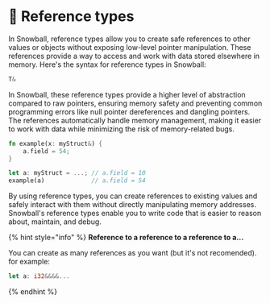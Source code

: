 # 🔀 Reference types

In Snowball, reference types allow you to create safe references to other values or objects without exposing low-level pointer manipulation. These references provide a way to access and work with data stored elsewhere in memory. Here's the syntax for reference types in Snowball:

```rust
T&
```

In Snowball, these reference types provide a higher level of abstraction compared to raw pointers, ensuring memory safety and preventing common programming errors like null pointer dereferences and dangling pointers. The references automatically handle memory management, making it easier to work with data while minimizing the risk of memory-related bugs.

```rust
fn example(x: myStruct&) {
    a.field = 54;
}

let a: myStruct = ...; // a.field = 10
example(a)             // a.field = 54
```

By using reference types, you can create references to existing values and safely interact with them without directly manipulating memory addresses. Snowball's reference types enable you to write code that is easier to reason about, maintain, and debug.

{% hint style="info" %}
**Reference to a reference to a reference to a...**

You can create as many references as you want (but it's not recomended). for example:

```rust
let a: i32&&&&...
```
{% endhint %}
